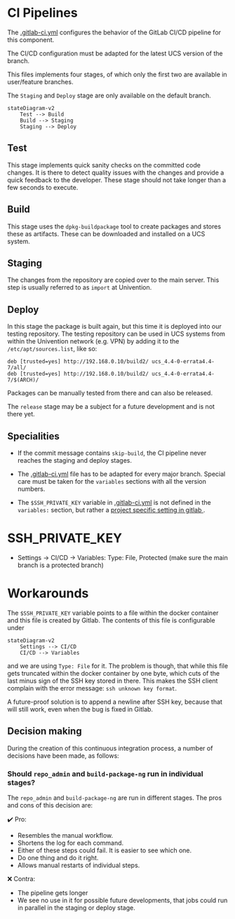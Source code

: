 # CI Pipelines

The [.gitlab-ci.yml](/.gitlab-ci.yml) configures the behavior of the GitLab CI/CD pipeline for this component.

The CI/CD configuration must be adapted for the latest UCS version of the branch.

This files implements four stages, of which only the first two are available in user/feature branches.  

The `Staging` and `Deploy` stage are only available on the default branch.

```mermaid
stateDiagram-v2
    Test --> Build
    Build --> Staging
    Staging --> Deploy
```

## Test

This stage implements quick sanity checks on the committed code changes. It is
there to detect quality issues with the changes and provide a quick feedback
to the developer. These stage should not take longer than a few seconds to
execute.


## Build

This stage uses the `dpkg-buildpackage` tool to create packages and
stores these as artifacts. These can be downloaded and installed on a UCS
system.


## Staging

The changes from the repository are copied over to the main server. This step
is usually referred to as `import` at Univention.


## Deploy

In this stage the package is built again, but this time it is deployed into
our testing repository. The testing repository can be used in UCS systems
from within the Univention network (e.g. VPN) by adding it to the
`/etc/apt/sources.list`, like so:

    deb [trusted=yes] http://192.168.0.10/build2/ ucs_4.4-0-errata4.4-7/all/
    deb [trusted=yes] http://192.168.0.10/build2/ ucs_4.4-0-errata4.4-7/$(ARCH)/

Packages can be manually tested from there and can also be released. 

The `release` stage may be a subject for a future development and is not there yet.


## Specialities

* If the commit message contains `skip-build`, the CI pipeline never reaches
  the staging and deploy stages.

* The [.gitlab-ci.yml](/.gitlab-ci.yml) file has to be adapted for every major branch. Special
  care must be taken for the `variables` sections with all the version numbers.

* The `$SSH_PRIVATE_KEY` variable in [.gitlab-ci.yml](/.gitlab-ci.yml) is not defined in the
  `variables:` section, but rather a [project specific setting in gitlab
  ](https://docs.gitlab.com/ee/ci/variables/#cicd-variable-types). 

# SSH_PRIVATE_KEY

* Settings -> CI/CD -> Variables: Type: File, Protected (make sure the main branch is a protected branch)

# Workarounds

The `$SSH_PRIVATE_KEY` variable points to a file within the docker container
and this file is created by Gitlab. The contents of this file is configurable
under

```mermaid
stateDiagram-v2
    Settings --> CI/CD
    CI/CD --> Variables
```

and we are using `Type: File` for it. The problem is though, that while this
file gets truncated within the docker container by one byte, which cuts of
the last minus sign of the SSH key stored in there. This makes the SSH client
complain with the error message: `ssh unknown key format`.

A future-proof solution is to append a newline after SSH key, because that will
still work, even when the bug is fixed in Gitlab.

## Decision making

During the creation of this continuous integration process, a number of decisions have been made, as follows:

### Should `repo_admin` and `build-package-ng` run in individual stages?

The `repo_admin` and `build-package-ng`  are run in different stages.
The pros and cons of this decision are:

:heavy_check_mark: Pro:

- Resembles the manual workflow.
- Shortens the log for each command.
- Either of these steps could fail. It is easier to see which one.
- Do one thing and do it right.
- Allows manual restarts of individual steps.

:x: Contra:

- The pipeline gets longer
- We see no use in it for possible future developments, that jobs could run in
  parallel in the staging or deploy stage.







